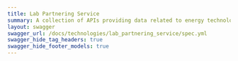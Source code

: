 ```yaml
---
title: Lab Partnering Service
summary: A collection of APIs providing data related to energy technologies, experts, and patents associated with the Department of Energy's (DOE) Lab Partnering Service (LPS).
layout: swagger
swagger_url: /docs/technologies/lab_partnering_service/spec.yml
swagger_hide_tag_headers: true
swagger_hide_footer_models: true
---
```

